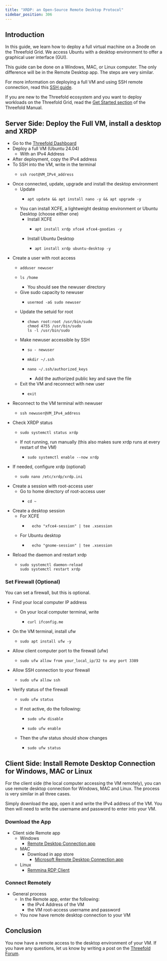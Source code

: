 ```yaml
---
title: "XRDP: an Open-Source Remote Desktop Protocol"
sidebar_position: 306
---
```






## Introduction

In this guide, we learn how to deploy a full virtual machine on a 3node on the Threefold Grid.
We access Ubuntu with a desktop environment to offer a graphical user interface (GUI).

This guide can be done on a Windows, MAC, or Linux computer. The only difference will be in the Remote Desktop app. The steps are very similar.

For more information on deploying a full VM and using SSH remote connection, read this [SSH guide](../../tfgrid3_getstarted/ssh_guide/ssh_guide).

If you are new to the Threefold ecosystem and you want to deploy workloads on the Threefold Grid, read the [Get Started section](../../tfgrid3_getstarted) of the Threefold Manual.



## Server Side: Deploy the Full VM, install a desktop and XRDP

* Go to the [Threefold Dashboard](https://dashboard.grid.tf/#/)
* Deploy a full VM (Ubuntu 24.04)
  * With an IPv4 Address
* After deployment, copy the IPv4 address
* To SSH into the VM, write in the terminal
  * ``` 
    ssh root@VM_IPv4_address
    ```
* Once connected, update, upgrade and install the desktop environment
  * Update
    * ```
      apt update && apt install nano -y && apt upgrade -y
      ```  
  * You can install XCFE, a lightweight desktop environment or Ubuntu Desktop (choose either one)
    * Install XCFE
      * ```
        apt install xrdp xfce4 xfce4-goodies -y
        ```
    * Install Ubuntu Desktop
      * ```
        apt install xrdp ubuntu-desktop -y
        ```
* Create a user with root access
    * ``` 
      adduser newuser
      ```
    * ``` 
      ls /home
      ```
        * You should see the newuser directory
    * Give sudo capacity to newuser
      * ```
        usermod -aG sudo newuser
        ```
    * Update the setuid for root
      * ```
        chown root:root /usr/bin/sudo
        chmod 4755 /usr/bin/sudo
        ls -l /usr/bin/sudo
        ```
    * Make newuser accessible by SSH
      * ```
        su - newuser
        ```
      * ```
        mkdir ~/.ssh
        ```
      * ```
        nano ~/.ssh/authorized_keys
        ```
        * Add the authorized public key and save the file
  * Exit the VM and reconnect with new user
    * ```
      exit
      ```
* Reconnect to the VM terminal with newuser
    * ``` 
      ssh newuser@VM_IPv4_address
      ```
* Check XRDP status 
  * ```
    sudo systemctl status xrdp
    ```
  * If not running, run manually (this also makes sure xrdp runs at every restart of the VM)
    * ```
      sudo systemctl enable --now xrdp
      ```
* If needed, configure xrdp (optional)
  * ```
    sudo nano /etc/xrdp/xrdp.ini
    ```
* Create a session with root-access user
  * Go to home directory of root-access user
    * ```
      cd ~
      ```
* Create a desktop session
  * For XCFE
    * ``` 
        echo "xfce4-session" | tee .xsession
        ```
  * For Ubuntu desktop
    * ``` 
        echo "gnome-session" | tee .xsession
        ```
* Reload the daemon and restart xrdp
  * ```
    sudo systemctl daemon-reload
    sudo systemctl restart xrdp
    ```

### Set Firewall (Optional)

You can set a firewall, but this is optional.

* Find your local computer IP address
  * On your local computer terminal, write
    * ```
      curl ifconfig.me
      ```

* On the VM terminal, install ufw
  * ```
    sudo apt install ufw -y
    ```
* Allow client computer port to the firewall (ufw)
  * ```
    sudo ufw allow from your_local_ip/32 to any port 3389
    ```
* Allow SSH connection to your firewall
  * ```
    sudo ufw allow ssh
    ```
* Verify status of the firewall
  * ```
    sudo ufw status
    ```
  * If not active, do the following:
    * ```
      sudo ufw disable
      ```
    * ```
      sudo ufw enable
      ```
  * Then the ufw status should show changes
    * ```
      sudo ufw status
      ```


## Client Side: Install Remote Desktop Connection for Windows, MAC or Linux

For the client side (the local computer accessing the VM remotely), you can use remote desktop connection for Windows, MAC and Linux. The process is very similar in all three cases.

Simply download the app, open it and write the IPv4 address of the VM. You then will need to write the username and password to enter into your VM.

### Download the App

* Client side Remote app
  * Windows
    * [Remote Desktop Connection app](https://apps.microsoft.com/store/detail/microsoft-remote-desktop/9WZDNCRFJ3PS?hl=en-ca&gl=ca&rtc=1)
  * MAC
    * Download in app store
      *  [Microsoft Remote Desktop Connection app](https://apps.apple.com/ca/app/microsoft-remote-desktop/id1295203466?mt=12)
  * Linux
    * [Remmina RDP Client](https://remmina.org/)
 
### Connect Remotely

* General process
  * In the Remote app, enter the following:
    * the IPv4 Address of the VM
    * the VM root-access username and password
  * You now have remote desktop connection to your VM



## Conclusion

You now have a remote access to the desktop environment of your VM. If you have any questions, let us know by writing a post on the [Threefold Forum](https://forum.threefold.io/).